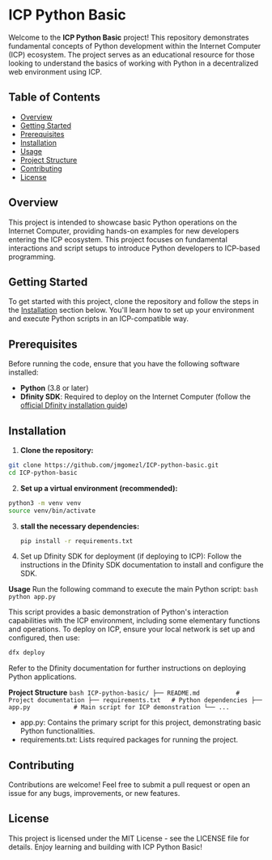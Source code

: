 # ICP Python Basic

Welcome to the **ICP Python Basic** project! This repository demonstrates fundamental concepts of Python development within the Internet Computer (ICP) ecosystem. The project serves as an educational resource for those looking to understand the basics of working with Python in a decentralized web environment using ICP.

## Table of Contents

- [Overview](#overview)
- [Getting Started](#getting-started)
- [Prerequisites](#prerequisites)
- [Installation](#installation)
- [Usage](#usage)
- [Project Structure](#project-structure)
- [Contributing](#contributing)
- [License](#license)

## Overview

This project is intended to showcase basic Python operations on the Internet Computer, providing hands-on examples for new developers entering the ICP ecosystem. This project focuses on fundamental interactions and script setups to introduce Python developers to ICP-based programming.

## Getting Started

To get started with this project, clone the repository and follow the steps in the [Installation](#installation) section below. You'll learn how to set up your environment and execute Python scripts in an ICP-compatible way.

## Prerequisites

Before running the code, ensure that you have the following software installed:

- **Python** (3.8 or later)
- **Dfinity SDK**: Required to deploy on the Internet Computer (follow the [official Dfinity installation guide](https://smartcontracts.org/docs/quickstart/quickstart.html))

## Installation

1. **Clone the repository:**
  ```bash
  git clone https://github.com/jmgomezl/ICP-python-basic.git
  cd ICP-python-basic
  ```

2. **Set up a virtual environment (recommended):**
  ```bash
  python3 -m venv venv
  source venv/bin/activate
  ```
3. **stall the necessary dependencies:**
    ```bash
    pip install -r requirements.txt
    ```
4. Set up Dfinity SDK for deployment (if deploying to ICP): Follow the instructions in the Dfinity SDK documentation to install and configure the SDK.

**Usage**
Run the following command to execute the main Python script:
    ```bash
    python app.py
    ```

This script provides a basic demonstration of Python's interaction capabilities with the ICP environment, including some elementary functions and operations.
To deploy on ICP, ensure your local network is set up and configured, then use:
  ```bash
  dfx deploy
  ```
Refer to the Dfinity documentation for further instructions on deploying Python applications.

**Project Structure**
    ```bash
    ICP-python-basic/
    ├── README.md          # Project documentation
    ├── requirements.txt   # Python dependencies
    ├── app.py            # Main script for ICP demonstration
    └── ...
    ```

- app.py: Contains the primary script for this project, demonstrating basic Python functionalities.
- requirements.txt: Lists required packages for running the project.

## Contributing
Contributions are welcome! Feel free to submit a pull request or open an issue for any bugs, improvements, or new features.

## License
This project is licensed under the MIT License - see the LICENSE file for details.
Enjoy learning and building with ICP Python Basic!
